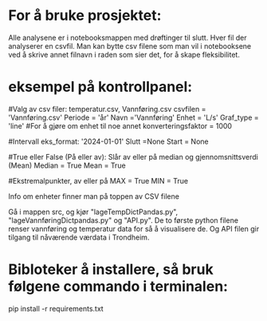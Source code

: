 # For å bruke prosjektet:

Alle analysene er i notebooksmappen med drøftinger til slutt. Hver fil der analyserer en csvfil. Man kan bytte csv filene som man vil i notebooksene ved å skrive annet filnavn i raden som sier det, for å skape fleksibilitet.   
 
# eksempel på kontrollpanel:

#Valg av csv filer: temperatur.csv, Vannføring.csv
csvfilen = 'Vannføring.csv'
Periode = 'år'
Navn ='Vannføring'
Enhet = 'L/s'
Graf_type = 'line'
#For å gjøre om enhet til noe annet
konverteringsfaktor = 1000

#Intervall eks_format: '2024-01-01'
Slutt =None
Start = None

#True eller False (På eller av): Slår av eller på median og gjennomsnittsverdi (Mean)
Median = True
Mean = True

#Ekstremalpunkter, av eller på
MAX = True
MIN = True 

Info om enheter finner man på toppen av CSV filene 

Gå i mappen src, og kjør "lageTempDictPandas.py", "lageVannføringDictpandas.py" og "API.py".
De to første python filene renser vannføring og temperatur data for så å visualisere de. 
Og API filen gir tilgang til nåværende værdata i Trondheim.   



# Bibloteker å installere, så bruk følgene commando i terminalen:

pip install -r requirements.txt 